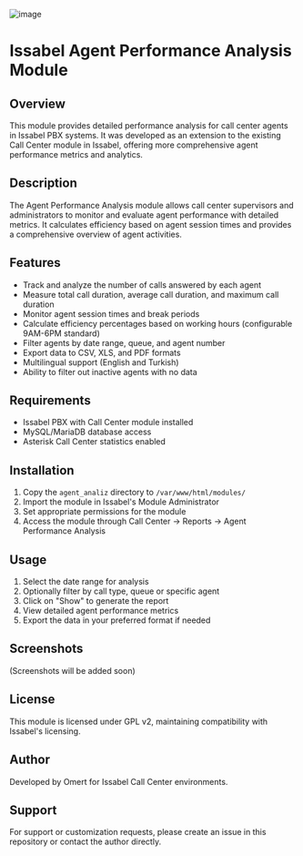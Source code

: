 ![image](https://github.com/user-attachments/assets/94d780e9-b1c6-4712-a9b8-ecfbda12f74c)
# Issabel Agent Performance Analysis Module

## Overview
This module provides detailed performance analysis for call center agents in Issabel PBX systems. It was developed as an extension to the existing Call Center module in Issabel, offering more comprehensive agent performance metrics and analytics.

## Description
The Agent Performance Analysis module allows call center supervisors and administrators to monitor and evaluate agent performance with detailed metrics. It calculates efficiency based on agent session times and provides a comprehensive overview of agent activities.

## Features
- Track and analyze the number of calls answered by each agent
- Measure total call duration, average call duration, and maximum call duration
- Monitor agent session times and break periods
- Calculate efficiency percentages based on working hours (configurable 9AM-6PM standard)
- Filter agents by date range, queue, and agent number
- Export data to CSV, XLS, and PDF formats
- Multilingual support (English and Turkish)
- Ability to filter out inactive agents with no data

## Requirements
- Issabel PBX with Call Center module installed
- MySQL/MariaDB database access
- Asterisk Call Center statistics enabled

## Installation
1. Copy the `agent_analiz` directory to `/var/www/html/modules/`
2. Import the module in Issabel's Module Administrator
3. Set appropriate permissions for the module
4. Access the module through Call Center → Reports → Agent Performance Analysis

## Usage
1. Select the date range for analysis
2. Optionally filter by call type, queue or specific agent
3. Click on "Show" to generate the report
4. View detailed agent performance metrics
5. Export the data in your preferred format if needed

## Screenshots
(Screenshots will be added soon)

## License
This module is licensed under GPL v2, maintaining compatibility with Issabel's licensing.

## Author
Developed by Omert for Issabel Call Center environments.

## Support
For support or customization requests, please create an issue in this repository or contact the author directly.
